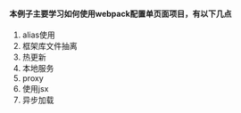 <!--
 * @Author: duiying
 * @CreateDate: Do not edit
 * @LastEditors: duiying
 * @LastEditTime: 2021-01-15 14:54:49
 * @Description: ...
-->
#### 本例子主要学习如何使用webpack配置单页面项目，有以下几点
1. alias使用
2. 框架库文件抽离
3. 热更新
4. 本地服务
5. proxy
6. 使用jsx
7. 异步加载